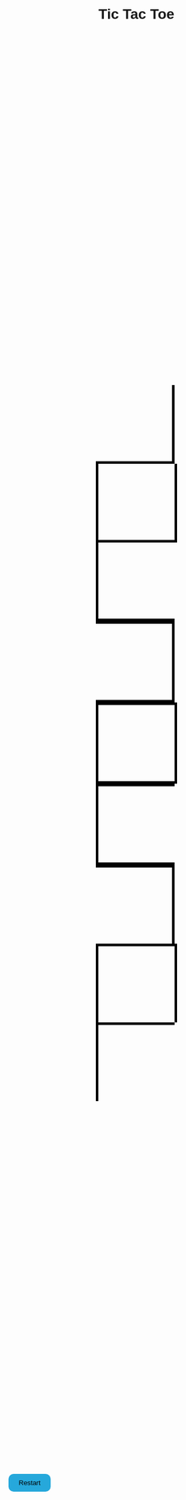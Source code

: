 
  <link rel="preconnect" href="https://fonts.googleapis.com">
<link rel="preconnect" href="https://fonts.gstatic.com" crossorigin>
<link href="https://fonts.googleapis.com/css2?family=Finger+Paint&family=Inter:ital,opsz,wght@0,14..32,100..900;1,14..32,100..900&family=Outfit:wght@100..900&family=Poppins:ital,wght@0,100;0,200;0,300;0,400;0,500;0,600;0,700;0,800;0,900;1,100;1,200;1,300;1,400;1,500;1,600;1,700;1,800;1,900&family=Rufina:wght@400;700&display=swap" rel="stylesheet">
  <style>
    *{
      font-family: "Finger Paint", sans-serif;
    }

    .main {
      display: flex;
      width: 470px;
      flex-wrap: wrap;
    }
    .class {
      width: 150px;
      height: 150px;
      font-size: 100px;
      display: flex;
      align-items: center;
      justify-content: center;
      cursor: pointer;
    }
    .bottom{
      border-bottom: 5px solid black;
    }
    .top{
      border-top: 5px solid black;
    }
    .right{
      border-right: 5px solid black;
    }
    .left{
      border-left: 5px solid black;
    }

  </style>
  <body>
    <h1 style="text-align: center;"> Tic Tac Toe</h1>
    <div style="display: grid; place-content: center; height: 70vh">
      <div class="main">
        <div class="class right bottom"   id="1" onclick="Filler(1)"></div>
        <div class="class left right bottom" id="2" onclick="Filler(2)"></div>
        <div class="class left  bottom" id="3" onclick="Filler(3)"></div>
        <div class="class right top  bottom" id="4" onclick="Filler(4)"></div>
        <div class="class left right top  bottom" id="5" onclick="Filler(5)"></div>
        <div class="class left  top  bottom" id="6" onclick="Filler(6)"></div>
        <div class="class right top " id="7" onclick="Filler(7)"></div>
        <div class="class left right top " id="8" onclick="Filler(8)"></div>
        <div class="class left top " id="9" onclick="Filler(9)"></div>
      </div>
    </div>
     <h1 style="text-align: center;" id="win"></h1> 
     <button onclick="Restart()" style="padding: 10px 20px 10px 20px; background: rgb(38, 168, 219); border: 0;border-radius: 10px;">Restart</button>
    <script src="./Tictactoe.js"></script>
  </body>

